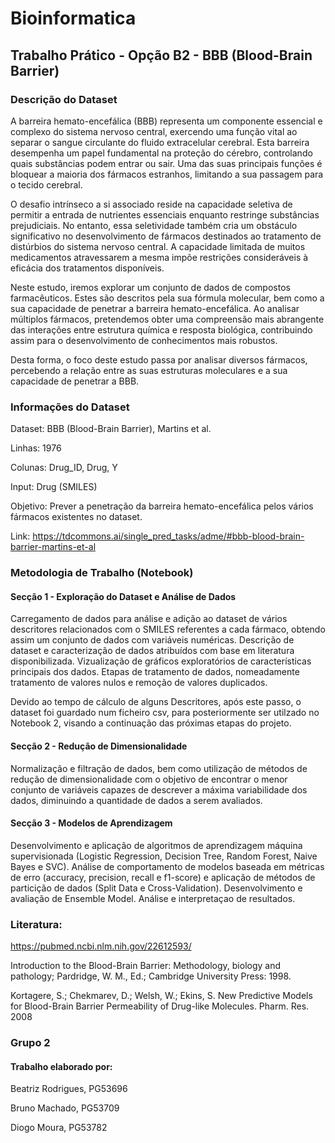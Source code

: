 # Bioinformatica

## Trabalho Prático - Opção B2 - BBB (Blood-Brain Barrier)

### Descrição do Dataset

A barreira hemato-encefálica (BBB) representa um componente essencial e complexo do sistema nervoso central, exercendo uma função vital ao separar o sangue circulante do fluido extracelular cerebral. Esta barreira desempenha um papel fundamental na proteção do cérebro, controlando quais substâncias podem entrar ou sair. Uma das suas principais funções é bloquear a maioria dos fármacos estranhos, limitando a sua passagem para o tecido cerebral.

O desafio intrínseco a si associado reside na capacidade seletiva de permitir a entrada de nutrientes essenciais enquanto restringe substâncias prejudiciais. No entanto, essa seletividade também cria um obstáculo significativo no desenvolvimento de fármacos destinados ao tratamento de distúrbios do sistema nervoso central. A capacidade limitada de muitos medicamentos atravessarem a mesma impõe restrições consideráveis à eficácia dos tratamentos disponíveis.

Neste estudo, iremos explorar um conjunto de dados de compostos farmacêuticos. Estes são descritos pela sua fórmula molecular, bem como a sua capacidade de penetrar a barreira hemato-encefálica. Ao analisar múltiplos fármacos, pretendemos obter uma compreensão mais abrangente das interações entre estrutura química e resposta biológica, contribuindo assim para o desenvolvimento de conhecimentos mais robustos.

Desta forma, o foco deste estudo passa por analisar diversos fármacos, percebendo a relação entre as suas estruturas moleculares e a sua capacidade de penetrar a BBB.

### Informações do Dataset

Dataset: BBB (Blood-Brain Barrier), Martins et al.

Linhas: 1976

Colunas: Drug_ID, Drug, Y

Input: Drug (SMILES)

Objetivo: Prever a penetração da barreira hemato-encefálica pelos vários fármacos existentes no dataset.

Link: https://tdcommons.ai/single_pred_tasks/adme/#bbb-blood-brain-barrier-martins-et-al

### Metodologia de Trabalho (Notebook)

#### Secção 1 - Exploração do Dataset e Análise de Dados 

Carregamento de dados para análise e adição ao dataset de vários descritores relacionados com o SMILES referentes a cada fármaco, obtendo assim um conjunto de dados com variáveis numéricas. Descrição de dataset e caracterização de dados atribuídos com base em literatura disponibilizada. Vizualização de gráficos exploratórios de características principais dos dados. Etapas de tratamento de dados, nomeadamente tratamento de valores nulos e remoção de valores duplicados. 

Devido ao tempo de cálculo de alguns Descritores, após este passo, o dataset foi guardado num ficheiro csv, para posteriormente ser utilzado no Notebook 2, visando a continuação das próximas etapas do projeto.

#### Secção 2 - Redução de Dimensionalidade

Normalização e filtração de dados, bem como utilização de métodos de redução de dimensionalidade com o objetivo de encontrar o menor conjunto de variáveis capazes de descrever a máxima variabilidade dos dados, diminuindo a quantidade de dados a serem avaliados.

#### Secção 3 - Modelos de Aprendizagem

Desenvolvimento e aplicação de algoritmos de aprendizagem máquina supervisionada (Logistic Regression, Decision Tree, Random Forest, Naive Bayes e SVC). Análise de comportamento de modelos baseada em métricas de erro (accuracy, precision, recall e f1-score) e aplicação de métodos de particição de dados (Split Data e Cross-Validation). Desenvolvimento e avaliação de Ensemble Model. Análise e interpretaçao de resultados.

### Literatura:

https://pubmed.ncbi.nlm.nih.gov/22612593/

Introduction to the Blood-Brain Barrier: Methodology, biology and pathology; Pardridge, W. M., Ed.; Cambridge University Press: 1998.

Kortagere, S.; Chekmarev, D.; Welsh, W.; Ekins, S. New Predictive Models for Blood-Brain Barrier Permeability of Drug-like Molecules. Pharm. Res. 2008

### Grupo 2

#### Trabalho elaborado por:

Beatriz Rodrigues, PG53696

Bruno Machado, PG53709

Diogo Moura, PG53782


